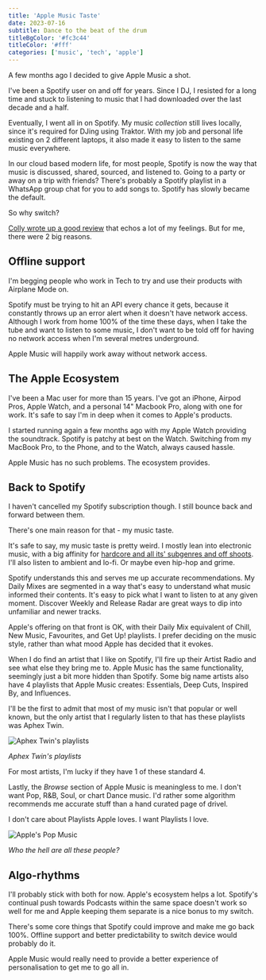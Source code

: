 ```yaml
---
title: 'Apple Music Taste'
date: 2023-07-16
subtitle: Dance to the beat of the drum
titleBgColor: '#fc3c44'
titleColor: '#fff'
categories: ['music', 'tech', 'apple']
---
```


A few months ago I decided to give Apple Music a shot.

I've been a Spotify user on and off for years. Since I DJ, I resisted for a long time and stuck to listening to music that I had downloaded over the last decade and a half.

Eventually, I went all in on Spotify. My music _collection_ still lives locally, since it's required for DJing using Traktor. With my job and personal life existing on 2 different laptops, it also made it easy to listen to the same music everywhere.

In our cloud based modern life, for most people, Spotify is now the way that music is discussed, shared, sourced, and listened to. Going to a party or away on a trip with friends? There's probably a Spotify playlist in a WhatsApp group chat for you to add songs to. Spotify has slowly became the default.

So why switch?

[Colly wrote up a good review](https://colly.com/articles/leaving-spotify-for-apple) that echos a lot of my feelings. But for me, there were 2 big reasons.

## Offline support

I'm begging people who work in Tech to try and use their products with Airplane Mode on.

Spotify must be trying to hit an API every chance it gets, because it constantly throws up an error alert when it doesn't have network access. Although I work from home 100% of the time these days, when I take the tube and want to listen to some music, I don't want to be told off for having no network access when I'm several metres underground.

Apple Music will happily work away without network access.

## The Apple Ecosystem

I've been a Mac user for more than 15 years. I've got an iPhone, Airpod Pros, Apple Watch, and a personal 14" Macbook Pro, along with one for work. It's safe to say I'm in deep when it comes to Apple's products.

I started running again a few months ago with my Apple Watch providing the soundtrack. Spotify is patchy at best on the Watch. Switching from my MacBook Pro, to the Phone, and to the Watch, always caused hassle.

Apple Music has no such problems. The ecosystem provides.

## Back to Spotify

I haven't cancelled my Spotify subscription though. I still bounce back and forward between them.

There's one main reason for that - my music taste.

It's safe to say, my music taste is pretty weird. I mostly lean into electronic music, with a big affinity for [hardcore and all its' subgenres and off shoots](<https://en.wikipedia.org/wiki/Hardcore_(electronic_dance_music_genre)>). I'll also listen to ambient and lo-fi. Or maybe even hip-hop and grime.

Spotify understands this and serves me up accurate recommendations. My Daily Mixes are segmented in a way that's easy to understand what music informed their contents. It's easy to pick what I want to listen to at any given moment. Discover Weekly and Release Radar are great ways to dip into unfamiliar and newer tracks.

Apple's offering on that front is OK, with their Daily Mix equivalent of Chill, New Music, Favourites, and Get Up! playlists. I prefer deciding on the music style, rather than what mood Apple has decided that it evokes.

When I do find an artist that I like on Spotify, I'll fire up their Artist Radio and see what else they bring me to. Apple Music has the same functionality, seemingly just a bit more hidden than Spotify. Some big name artists also have 4 playlists that Apple Music creates: Essentials, Deep Cuts, Inspired By, and Influences.

I'll be the first to admit that most of my music isn't that popular or well known, but the only artist that I regularly listen to that has these playlists was Aphex Twin.

![Aphex Twin's playlists](/images/blog/apple-music-taste/aphex-twin-playlists.jpeg)

_Aphex Twin's playlists_

For most artists, I'm lucky if they have 1 of these standard 4.

Lastly, the _Browse_ section of Apple Music is meaningless to me. I don't want Pop, R&B, Soul, or chart Dance music. I'd rather some algorithm recommends me accurate stuff than a hand curated page of drivel.

I don't care about Playlists Apple loves. I want Playlists I love.

![Apple's Pop Music](/images/blog/apple-music-taste/pop-music.jpeg)

_Who the hell are all these people?_

## Algo-rhythms

I'll probably stick with both for now. Apple's ecosystem helps a lot. Spotify's continual push towards Podcasts within the same space doesn't work so well for me and Apple keeping them separate is a nice bonus to my switch.

There's some core things that Spotify could improve and make me go back 100%. Offline support and better predictability to switch device would probably do it.

Apple Music would really need to provide a better experience of personalisation to get me to go all in.
